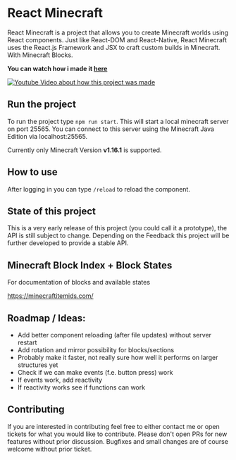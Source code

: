 # React Minecraft

React Minecraft is a project that allows you to create Minecraft worlds using React components.
Just like React-DOM and React-Native, React Minecraft uses the React.js Framework and JSX to craft custom builds in Minecraft. With Minecraft Blocks.

**You can watch how i made it [here](http://www.youtube.com/watch?v=YaX5ZAEqXD8)**

[![Youtube Video about how this project was made](http://img.youtube.com/vi/YaX5ZAEqXD8/0.jpg)](http://www.youtube.com/watch?v=YaX5ZAEqXD8 "I built a Minecraft house using React.js")

## Run the project

To run the project type `npm run start`. 
This will start a local minecraft server on port 25565.
You can connect to this server using the Minecraft Java Edition via localhost:25565.

Currently only Minecraft Version **v1.16.1** is supported.  

## How to use

After logging in you can type `/reload` to reload the component.

## State of this project

This is a very early release of this project (you could call it a prototype), the API is still subject to change. 
Depending on the Feedback this project will be further developed to provide a stable API.

## Minecraft Block Index + Block States

For documentation of blocks and available states

https://minecraftitemids.com/

## Roadmap / Ideas: 

 * Add better component reloading (after file updates) without server restart
 * Add rotation and mirror possibility for blocks/sections
 * Probably make it faster, not really sure how well it performs on larger structures yet
 * Check if we can make events (f.e. button press) work
 * If events work, add reactivity
 * If reactivity works see if functions can work

## Contributing

If you are interested in contributing feel free to either contact me or open tickets for what you would like to contribute. 
Please don't open PRs for new features without prior discussion. Bugfixes and small changes are of course welcome without prior ticket.